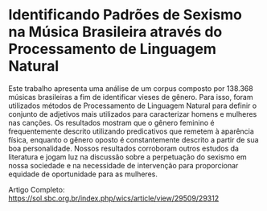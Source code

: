 # Identificando Padrões de Sexismo na Música Brasileira através do Processamento de Linguagem Natural

Este trabalho apresenta uma análise de um corpus composto por $138.368$ músicas brasileiras a fim de identificar vieses de gênero. Para isso, foram utilizados métodos de Processamento de Linguagem Natural para definir o conjunto de adjetivos mais utilizados para caracterizar homens e mulheres nas canções. Os resultados mostram que o gênero feminino é frequentemente descrito utilizando predicativos que remetem à aparência física, enquanto o gênero oposto é constantemente descrito a partir de sua boa personalidade. Nossos resultados corroboram outros estudos da literatura e jogam luz na discussão sobre a perpetuação do sexismo em nossa sociedade e na necessidade de intervenção para proporcionar equidade de oportunidade para as mulheres.

Artigo Completo: 
https://sol.sbc.org.br/index.php/wics/article/view/29509/29312
